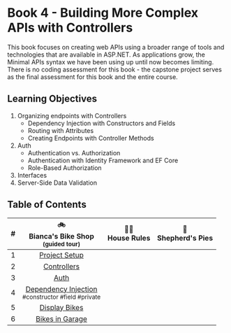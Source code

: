 # Book 4 - Building More Complex APIs with Controllers
This book focuses on creating web APIs using a broader range of tools and technologies that are available in ASP.NET. As applications grow, the Minimal APIs syntax we have been using up until now becomes limiting. There is no coding assessment for this book - the capstone project serves as the final assessment for this book and the entire course. 

## Learning Objectives
1. Organizing endpoints with Controllers
    - Dependency Injection with Constructors and Fields
    - Routing with Attributes
    - Creating Endpoints with Controller Methods
1. Auth
    - Authentication vs. Authorization
    - Authentication with Identity Framework and EF Core
    - Role-Based Authorization
1. Interfaces
1. Server-Side Data Validation

## Table of Contents
|#|:bike:<br>Bianca's Bike Shop<br> <sub>(guided tour)</sub> |:broom::soap:<br>House Rules|:pizza:<br> Shepherd's Pies|
|:-:|:-:|:-:|:-:|
|1|[Project Setup](./chapters/biancas-setup.md)|||
|2|[Controllers](./chapters/biancas-tour.md)|||
|3|[Auth](./chapters/biancas-auth.md)|||
|4|[Dependency Injection](./chapters/biancas-dependency-injection.md) <br><sub style="font-size: 0.85rem;">#constructor #field #private</sub>|||
|5|[Display Bikes](./chapters/biancas-get-bikes.md)|||
|6|[Bikes in Garage](./chapters/biancas-bikes-in-garage.md)|||